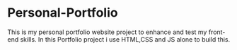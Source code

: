 # Personal-Portfolio
This is my personal portfolio website project to enhance and test my front-end skills. In this Portfolio project i use HTML,CSS and JS alone to build this.
